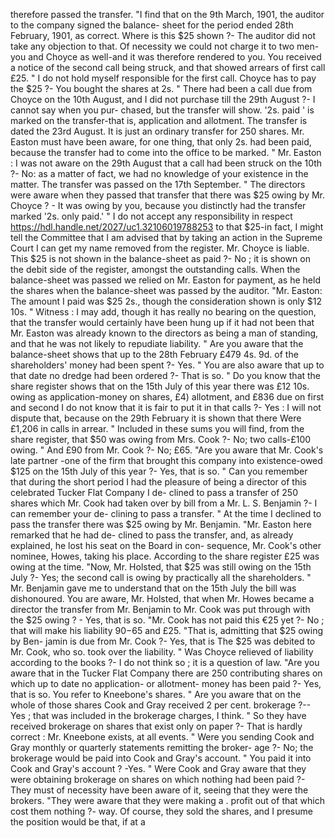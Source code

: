therefore passed the transfer. "I find that on the 9th March, 1901, the auditor to the company signed the balance- sheet for the period ended 28th February, 1901, as correct. Where is this $25 shown ?- The auditor did not take any objection to that. Of necessity we could not charge it to two men- you and Choyce as well-and it was therefore rendered to you. You received a notice of the second call being struck, and that showed arrears of first call £25. " I do not hold myself responsible for the first call. Choyce has to pay the $25 ?- You bought the shares at 2s. " There had been a call due from Choyce on the 10th August, and I did not purchase till the 29th August ?- I cannot say when you pur- chased, but the transfer will show. '2s. paid ' is marked on the transfer-that is, application and allotment. The transfer is dated the 23rd August. It is just an ordinary transfer for 250 shares. Mr. Easton must have been aware, for one thing, that only 2s. had been paid, because the transfer had to come into the office to be marked. " Mr. Easton : I was not aware on the 29th August that a call had been struck on the 10th ?- No: as a matter of fact, we had no knowledge of your existence in the matter. The transfer was passed on the 17th September. " The directors were aware when they passed that transfer that there was $25 owing by Mr. Choyce ? - It was owing by you, because you distinctly had the transfer marked '2s. only paid.' " I do not accept any responsibility in respect https://hdl.handle.net/2027/uc1.32106019788253 to that $25-in fact, I might tell the Committee that I am advised that by taking an action in the Supreme Court I can get my name removed from the register. Mr. Choyce is liable. This $25 is not shown in the balance-sheet as paid ?- No ; it is shown on the debit side of the register, amongst the outstanding calls. When the balance-sheet was passed we relied on Mr. Easton for payment, as he held the shares when the balance-sheet was passed by the auditor. "Mr. Easton: The amount I paid was $25 2s., though the consideration shown is only $12 10s. " Witness : I may add, though it has really no bearing on the question, that the transfer would certainly have been hung up if it had not been that Mr. Easton was already known to the directors as being a man of standing, and that he was not likely to repudiate liability. " Are you aware that the balance-sheet shows that up to the 28th February £479 4s. 9d. of the shareholders' money had been spent ?- Yes. " You are also aware that up to that date no dredge had been ordered ?- That is so. " Do you know that the share register shows that on the 15th July of this year there was £12 10s. owing as application-money on shares, £4) allotment, and £836 due on first and second I do not know that it is fair to put it in that calls ?- Yes : I will not dispute that, because on the 29th February it is shown that there Were £1,206 in calls in arrear. " Included in these sums you will find, from the share register, that $50 was owing from Mrs. Cook ?- No; two calls-£100 owing. " And £90 from Mr. Cook ?- No; £65. "Are you aware that Mr. Cook's late partner -one of the firm that brought this company into existence-owed $125 on the 15th July of this year ?- Yes, that is so. " Can you remember that during the short period I had the pleasure of being a director of this celebrated Tucker Flat Company I de- clined to pass a transfer of 250 shares which Mr. Cook had taken over by bill from a Mr. L. S. Benjamin ?- I can remember your de- clining to pass a transfer. " At the time I declined to pass the transfer there was $25 owing by Mr. Benjamin. "Mr. Easton here remarked that he had de- clined to pass the transfer, and, as already explained, he lost his seat on the Board in con- sequence, Mr. Cook's other nominee, Howes, taking his place. According to the share register £25 was owing at the time. "Now, Mr. Holsted, that $25 was still owing on the 15th July ?- Yes; the second call is owing by practically all the shareholders. " Mr. Benjamin gave me to understand that on the 15th July the bill was dishonoured. You are aware, Mr. Holsted, that when Mr. Howes became a director the transfer from Mr. Benjamin to Mr. Cook was put through with the $25 owing ? - Yes, that is so. "Mr. Cook has not paid this €25 yet ?- No ; that will make his liability $90-$65 and £25. "That is, admitting that $25 owing by Ben- jamin is due from Mr. Cook ?- Yes, that is The $25 was debited to Mr. Cook, who so. took over the liability. " Was Choyce relieved of liability according to the books ?- I do not think so ; it is a question of law. "Are you aware that in the Tucker Flat Company there are 250 contributing shares on which up to date no application- or allotment- money has been paid ?- Yes, that is so. You refer to Kneebone's shares. " Are you aware that on the whole of those shares Cook and Gray received 2 per cent. brokerage ?-- Yes ; that was included in the brokerage charges, I think. " So they have received brokerage on shares that exist only on paper ?- That is hardly correct : Mr. Kneebone exists, at all events. " Were you sending Cook and Gray monthly or quarterly statements remitting the broker- age ?- No; the brokerage would be paid into Cook and Gray's account. " You paid it into Cook and Gray's account ? -Yes. " Were Cook and Gray aware that they were obtaining brokerage on shares on which nothing had been paid ?- They must of necessity have been aware of it, seeing that they were the brokers. "They were aware that they were making a . profit out of that which cost them nothing ?- way. Of course, they sold the shares, and I presume the position would be that, if at a 